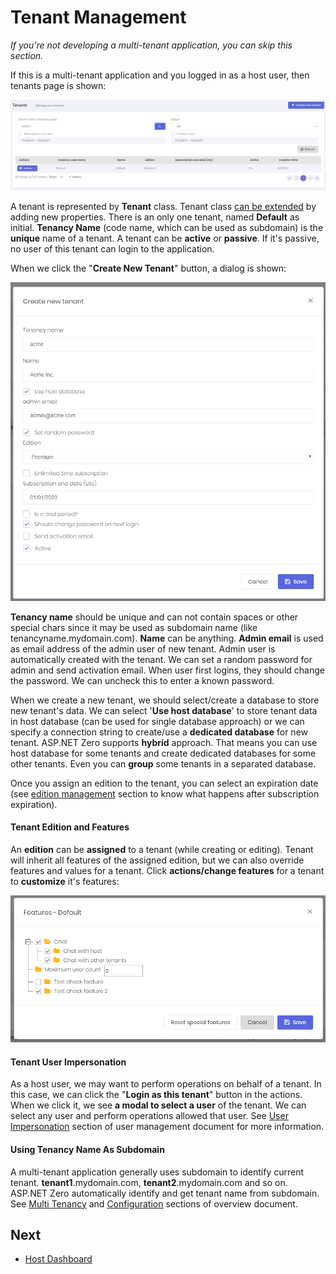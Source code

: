 # Tenant Management

*If you're not developing a multi-tenant application, you can skip this section.*

If this is a multi-tenant application and you logged in as a host user, then tenants page is shown:

<img src="images/tenant-management-core-3.png" alt="Tenant management page" class="img-thumbnail" />

A tenant is represented by **Tenant** class. Tenant class [can be extended](Extending-Existing-Entities.md) by adding new properties. There is an only one tenant, named **Default** as initial. **Tenancy Name** (code name, which can be used as subdomain) is the **unique** name of a tenant. A tenant can be **active** or **passive**. If it's passive, no user of this tenant can login to the application.

When we click the "**Create New Tenant**" button, a dialog is shown:

<img src="images/tenant-create-modal-1.png" alt="Tenant Creation Modal" class="img-thumbnail" />

**Tenancy name** should be unique and can not contain spaces or other special chars since it may be used as subdomain name (like tenancyname.mydomain.com). **Name** can be anything. **Admin email** is used as email address of the admin user of new tenant. Admin user is automatically created with the tenant. We can set a random password for admin and send activation email. When user first logins, they should change the password. We can uncheck this to enter a known password.

When we create a new tenant, we should select/create a database to store new tenant's data. We can select '**Use host database**' to store tenant data in host database (can be used for single database approach) or we can specify a connection string to create/use a **dedicated database** for new tenant. ASP.NET Zero supports **hybrid** approach. That means you can use host database for some tenants and create dedicated databases for some other tenants. Even you can **group** some tenants in a separated database.

Once you assign an edition to the tenant, you can select an expiration date (see [edition management](Features-Angular-Edition-Management) section to know what happens after subscription expiration).

#### Tenant Edition and Features

An **edition** can be **assigned** to a tenant (while creating or editing). Tenant will inherit all features of the assigned edition, but we can also override features and values for a tenant. Click **actions/change features** for a tenant to **customize** it's features:

<img src="images/tenant-features-core-1.png" alt="Tenant features" class="img-thumbnail" />

#### Tenant User Impersonation

As a host user, we may want to perform operations on behalf of a tenant. In this case, we can click the "**Login as this tenant**" button in the actions. When we click it, we see **a modal to select a user** of the
tenant. We can select any user and perform operations allowed that user. See [User Impersonation](Features-Angular-User-Management#user-impersonation) section of user management document for more information.

#### Using Tenancy Name As Subdomain

A multi-tenant application generally uses subdomain to identify current tenant. **tenant1**.mydomain.com, **tenant2**.mydomain.com and so on. ASP.NET Zero automatically identify and get tenant name from subdomain. See [Multi Tenancy](Overview-Angular#multi-tenancy) and [Configuration](Overview-Angular#configuration) sections of overview document.

## Next

- [Host Dashboard](Features-Angular-Host-Dashboard)